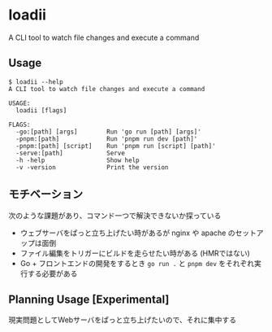 # loadii
A CLI tool to watch file changes and execute a command

## Usage
```console
$ loadii --help
A CLI tool to watch file changes and execute a command

USAGE:
  loadii [flags]

FLAGS:
  -go:[path] [args]        Run 'go run [path] [args]'
  -pnpm:[path]             Run 'pnpm run dev [path]'
  -pnpm:[path] [script]    Run 'pnpm run [script] [path]'
  -serve:[path]            Serve
  -h -help                 Show help
  -v -version              Print the version
```

## モチベーション
次のような課題があり、コマンド一つで解決できないか探っている
- ウェブサーバをぱっと立ち上げたい時があるが nginx や apache のセットアップは面倒
- ファイル編集をトリガーにビルドを走らせたい時がある (HMRではない)
- Go + フロントエンドの開発をするとき `go run .` と `pnpm dev` をそれぞれ実行する必要がある

## Planning Usage [Experimental]
現実問題としてWebサーバをぱっと立ち上げたいので、それに集中する
